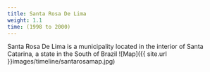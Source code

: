 ```yaml
---
title: Santa Rosa De Lima
weight: 1.1
time: (1998 to 2000)
---
```

Santa Rosa De Lima is a municipality located in the interior of Santa Catarina, a state in the South of Brazil
![Map]({{ site.url }}images/timeline/santarosamap.jpg)
